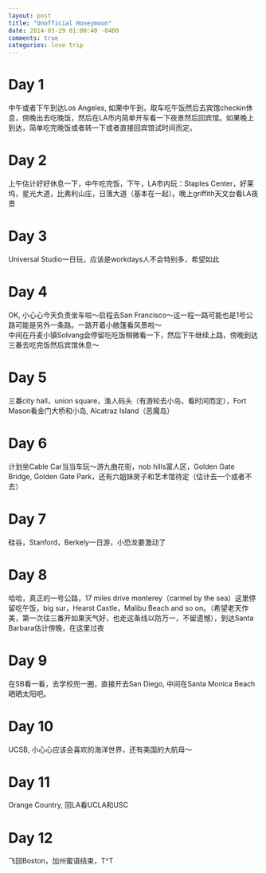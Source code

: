 ```yaml
---
layout: post
title: "Unofficial Honeymoon"
date: 2014-05-29 01:00:40 -0400
comments: true
categories: love trip
---
```

# Day 1
中午或者下午到达Los Angeles, 如果中午到，取车吃午饭然后去宾馆checkin休息，傍晚出去吃晚饭，然后在LA市内简单开车看一下夜景然后回宾馆。如果晚上到达，简单吃完晚饭或者转一下或者直接回宾馆试时间而定。
# Day 2
上午估计好好休息一下，中午吃完饭，下午，LA市内玩：Staples Center，好莱坞，星光大道，比弗利山庄，日落大道（基本在一起）。晚上griffith天文台看LA夜景
# Day 3
Universal Studio一日玩，应该是workdays人不会特别多，希望如此
# Day 4
OK, 小心心今天负责坐车啦～启程去San Francisco～这一程一路可能也是1号公路可能是另外一条路。一路开着小敞篷看风景啦～   
中间在丹麦小镇Solvang会停留吃吃饭稍微看一下，然后下午继续上路，傍晚到达三番去吃完饭然后宾馆休息～
# Day 5
三番city hall，union square，渔人码头（有游轮去小岛，看时间而定），Fort Mason看金门大桥和小岛, Alcatraz Island（恶魔岛）
# Day 6
计划坐Cable Car当当车玩～游九曲花街，nob hills富人区，Golden Gate Bridge, Golden Gate Park，还有六姐妹房子和艺术馆待定（估计去一个或者不去）
# Day 7
硅谷，Stanford，Berkely一日游，小恐龙要激动了
# Day 8
哈哈，真正的一号公路，17 miles drive monterey（carmel by the sea）这里停留吃午饭，big sur，Hearst Castle，Malibu Beach and so on。（希望老天作美，第一次往三番开如果天气好，也走这条线以防万一，不留遗憾），到达Santa Barbara估计傍晚，在这里过夜
# Day 9
在SB看一看，去学校兜一圈，直接开去San Diego, 中间在Santa Monica Beach晒晒太阳吧。
# Day 10
UCSB, 小心心应该会喜欢的海洋世界，还有美国的大航母～
# Day 11
Orange Country, 回LA看UCLA和USC
# Day 12
飞回Boston，加州蜜语结束，T^T
